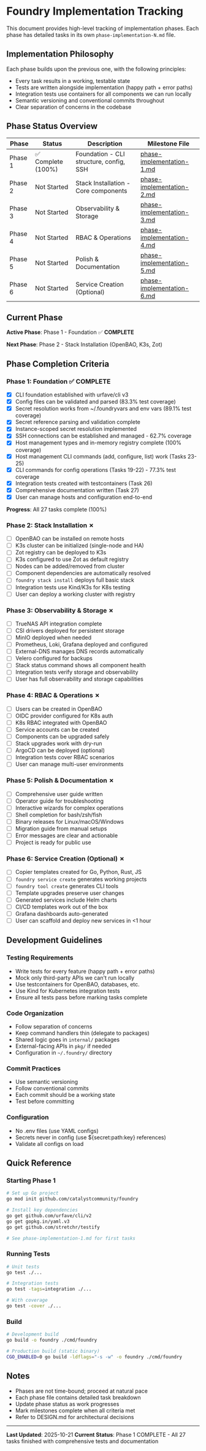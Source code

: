 # Foundry Implementation Tracking

This document provides high-level tracking of implementation phases. Each phase has detailed tasks in its own `phase-implementation-N.md` file.

## Implementation Philosophy

Each phase builds upon the previous one, with the following principles:
- Every task results in a working, testable state
- Tests are written alongside implementation (happy path + error paths)
- Integration tests use containers for all components we can run locally
- Semantic versioning and conventional commits throughout
- Clear separation of concerns in the codebase

## Phase Status Overview

| Phase | Status | Description | Milestone File |
|-------|--------|-------------|----------------|
| Phase 1 | ✅ Complete (100%) | Foundation - CLI structure, config, SSH | [phase-implementation-1.md](./phase-implementation-1.md) |
| Phase 2 | Not Started | Stack Installation - Core components | [phase-implementation-2.md](./phase-implementation-2.md) |
| Phase 3 | Not Started | Observability & Storage | [phase-implementation-3.md](./phase-implementation-3.md) |
| Phase 4 | Not Started | RBAC & Operations | [phase-implementation-4.md](./phase-implementation-4.md) |
| Phase 5 | Not Started | Polish & Documentation | [phase-implementation-5.md](./phase-implementation-5.md) |
| Phase 6 | Not Started | Service Creation (Optional) | [phase-implementation-6.md](./phase-implementation-6.md) |

## Current Phase

**Active Phase**: Phase 1 - Foundation ✅ **COMPLETE**

**Next Phase**: Phase 2 - Stack Installation (OpenBAO, K3s, Zot)

## Phase Completion Criteria

### Phase 1: Foundation ✅ **COMPLETE**
- [x] CLI foundation established with urfave/cli v3
- [x] Config files can be validated and parsed (83.3% test coverage)
- [x] Secret resolution works from ~/.foundryvars and env vars (89.1% test coverage)
- [x] Secret reference parsing and validation complete
- [x] Instance-scoped secret resolution implemented
- [x] SSH connections can be established and managed - 62.7% coverage
- [x] Host management types and in-memory registry complete (100% coverage)
- [x] Host management CLI commands (add, configure, list) work (Tasks 23-25)
- [x] CLI commands for config operations (Tasks 19-22) - 77.3% test coverage
- [x] Integration tests created with testcontainers (Task 26)
- [x] Comprehensive documentation written (Task 27)
- [x] User can manage hosts and configuration end-to-end

**Progress**: All 27 tasks complete (100%)

### Phase 2: Stack Installation ✗
- [ ] OpenBAO can be installed on remote hosts
- [ ] K3s cluster can be initialized (single-node and HA)
- [ ] Zot registry can be deployed to K3s
- [ ] K3s configured to use Zot as default registry
- [ ] Nodes can be added/removed from cluster
- [ ] Component dependencies are automatically resolved
- [ ] `foundry stack install` deploys full basic stack
- [ ] Integration tests use Kind/K3s for K8s testing
- [ ] User can deploy a working cluster with registry

### Phase 3: Observability & Storage ✗
- [ ] TrueNAS API integration complete
- [ ] CSI drivers deployed for persistent storage
- [ ] MinIO deployed when needed
- [ ] Prometheus, Loki, Grafana deployed and configured
- [ ] External-DNS manages DNS records automatically
- [ ] Velero configured for backups
- [ ] Stack status command shows all component health
- [ ] Integration tests verify storage and observability
- [ ] User has full observability and storage capabilities

### Phase 4: RBAC & Operations ✗
- [ ] Users can be created in OpenBAO
- [ ] OIDC provider configured for K8s auth
- [ ] K8s RBAC integrated with OpenBAO
- [ ] Service accounts can be created
- [ ] Components can be upgraded safely
- [ ] Stack upgrades work with dry-run
- [ ] ArgoCD can be deployed (optional)
- [ ] Integration tests cover RBAC scenarios
- [ ] User can manage multi-user environments

### Phase 5: Polish & Documentation ✗
- [ ] Comprehensive user guide written
- [ ] Operator guide for troubleshooting
- [ ] Interactive wizards for complex operations
- [ ] Shell completion for bash/zsh/fish
- [ ] Binary releases for Linux/macOS/Windows
- [ ] Migration guide from manual setups
- [ ] Error messages are clear and actionable
- [ ] Project is ready for public use

### Phase 6: Service Creation (Optional) ✗
- [ ] Copier templates created for Go, Python, Rust, JS
- [ ] `foundry service create` generates working projects
- [ ] `foundry tool create` generates CLI tools
- [ ] Template upgrades preserve user changes
- [ ] Generated services include Helm charts
- [ ] CI/CD templates work out of the box
- [ ] Grafana dashboards auto-generated
- [ ] User can scaffold and deploy new services in <1 hour

## Development Guidelines

### Testing Requirements
- Write tests for every feature (happy path + error paths)
- Mock only third-party APIs we can't run locally
- Use testcontainers for OpenBAO, databases, etc.
- Use Kind for Kubernetes integration tests
- Ensure all tests pass before marking tasks complete

### Code Organization
- Follow separation of concerns
- Keep command handlers thin (delegate to packages)
- Shared logic goes in `internal/` packages
- External-facing APIs in `pkg/` if needed
- Configuration in `~/.foundry/` directory

### Commit Practices
- Use semantic versioning
- Follow conventional commits
- Each commit should be a working state
- Test before committing

### Configuration
- No .env files (use YAML configs)
- Secrets never in config (use ${secret:path:key} references)
- Validate all configs on load

## Quick Reference

### Starting Phase 1
```bash
# Set up Go project
go mod init github.com/catalystcommunity/foundry

# Install key dependencies
go get github.com/urfave/cli/v2
go get gopkg.in/yaml.v3
go get github.com/stretchr/testify

# See phase-implementation-1.md for first tasks
```

### Running Tests
```bash
# Unit tests
go test ./...

# Integration tests
go test -tags=integration ./...

# With coverage
go test -cover ./...
```

### Build
```bash
# Development build
go build -o foundry ./cmd/foundry

# Production build (static binary)
CGO_ENABLED=0 go build -ldflags="-s -w" -o foundry ./cmd/foundry
```

## Notes

- Phases are not time-bound; proceed at natural pace
- Each phase file contains detailed task breakdown
- Update phase status as work progresses
- Mark milestones complete when all criteria met
- Refer to DESIGN.md for architectural decisions

---

**Last Updated**: 2025-10-21
**Current Status**: Phase 1 COMPLETE - All 27 tasks finished with comprehensive tests and documentation
